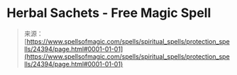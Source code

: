 <!--yml
category: 未分类
date: 2024-06-12 19:10:15
-->

# Herbal Sachets - Free Magic Spell

> 来源：[https://www.spellsofmagic.com/spells/spiritual_spells/protection_spells/24394/page.html#0001-01-01](https://www.spellsofmagic.com/spells/spiritual_spells/protection_spells/24394/page.html#0001-01-01)